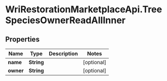 # WriRestorationMarketplaceApi.TreeSpeciesOwnerReadAllInner

## Properties
Name | Type | Description | Notes
------------ | ------------- | ------------- | -------------
**name** | **String** |  | [optional] 
**owner** | **String** |  | [optional] 


